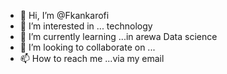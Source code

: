 - 👋 Hi, I’m @Fkankarofi
- 👀 I’m interested in ... technology
- 🌱 I’m currently learning ...in arewa Data science
- 💞️ I’m looking to collaborate on ...
- 📫 How to reach me ...via my email

<!---
Fkankarofi/Fkankarofi is a ✨ special ✨ repository because its `README.md` (this file) appears on your GitHub profile.
You can click the Preview link to take a look at your changes.
--->

